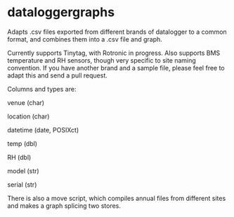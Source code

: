 # dataloggergraphs
Adapts .csv files exported from different brands of datalogger to a common format, and combines them into a .csv file and graph.

Currently supports Tinytag, with Rotronic in progress. Also supports BMS temperature and RH sensors, though very specific to site naming convention.
If you have another brand and a sample file, please feel free to adapt this and send a pull request.

Columns and types are:

venue     (char)

location  (char)

datetime  (date, POSIXct)

temp      (dbl)

RH        (dbl)

model     (str)

serial    (str)

There is also a move script, which compiles annual files from different sites and makes a graph splicing two stores.
